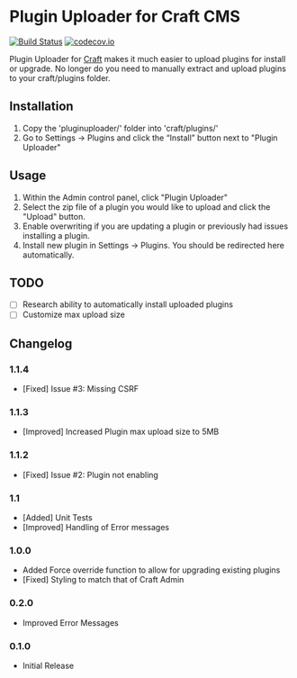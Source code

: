 

# Plugin Uploader for Craft CMS

[![Build Status](https://img.shields.io/travis/yatryan/craft-plugin-uploader/master.svg)](https://travis-ci.org/yatryan/craft-plugin-uploader)  [![codecov.io](https://img.shields.io/codecov/c/github/yatryan/craft-plugin-uploader/master.svg)](https://codecov.io/github/yatryan/craft-plugin-uploader?branch=master)


Plugin Uploader for [Craft](http://craftcms.com) makes it much easier to upload plugins for install or upgrade. No longer do you need to manually extract and upload plugins to your craft/plugins folder.

## Installation

1. Copy the 'pluginuploader/' folder into 'craft/plugins/'
2. Go to Settings → Plugins and click the “Install” button next to "Plugin Uploader"

## Usage

1. Within the Admin control panel, click "Plugin Uploader"
2. Select the zip file of a plugin you would like to upload and click the "Upload" button.
3. Enable overwriting if you are updating a plugin or previously had issues installing a plugin.
4. Install new plugin in Settings → Plugins. You should be redirected here automatically.

## TODO
- [ ] Research ability to automatically install uploaded plugins
- [ ] Customize max upload size

## Changelog

### 1.1.4
- [Fixed] Issue #3: Missing CSRF

### 1.1.3
- [Improved] Increased Plugin max upload size to 5MB

### 1.1.2
- [Fixed] Issue #2: Plugin not enabling

### 1.1
- [Added] Unit Tests
- [Improved] Handling of Error messages

### 1.0.0
- Added Force override function to allow for upgrading existing plugins
- [Fixed] Styling to match that of Craft Admin

### 0.2.0
- Improved Error Messages

### 0.1.0
- Initial Release
